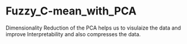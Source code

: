 # Fuzzy_C-mean_with_PCA
Dimensionality Reduction of the PCA helps us to visulaize the data and improve Interpretability and also compresses the data.
